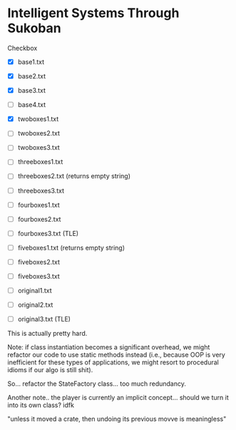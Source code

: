 # Intelligent Systems Through Sukoban

Checkbox

- [x] base1.txt
- [x] base2.txt
- [x] base3.txt
- [ ] base4.txt
- [x] twoboxes1.txt
- [ ] twoboxes2.txt
- [ ] twoboxes3.txt
- [ ] threeboxes1.txt
- [ ] threeboxes2.txt   (returns empty string)
- [ ] threeboxes3.txt
- [ ] fourboxes1.txt
- [ ] fourboxes2.txt 
- [ ] fourboxes3.txt    (TLE)
- [ ] fiveboxes1.txt    (returns empty string)
- [ ] fiveboxes2.txt
- [ ] fiveboxes3.txt
- [ ] original1.txt
- [ ] original2.txt
- [ ] original3.txt     (TLE)


This is actually pretty hard.

Note: if class instantiation becomes a significant overhead, we might refactor our code to use static methods instead (i.e., because OOP is very inefficient for these types of applications, we might resort to procedural idioms if our algo is still shit).







So... refactor the StateFactory class... too much redundancy.


Another note.. the player is currently an implicit concept... should we turn it into its own class? idfk

"unless it moved a crate, then undoing its previous movve is meaningless"